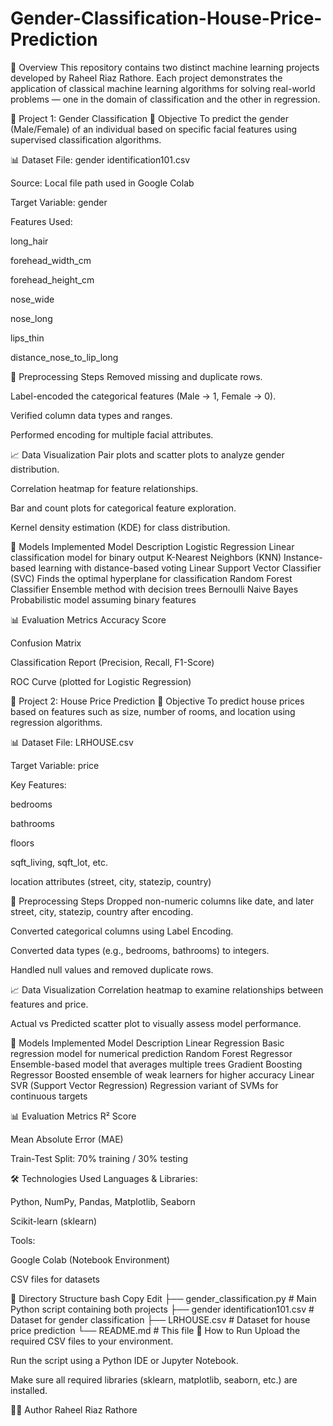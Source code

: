 # Gender-Classification-House-Price-Prediction
📁 Overview
This repository contains two distinct machine learning projects developed by Raheel Riaz Rathore. Each project demonstrates the application of classical machine learning algorithms for solving real-world problems — one in the domain of classification and the other in regression.

📌 Project 1: Gender Classification
🎯 Objective
To predict the gender (Male/Female) of an individual based on specific facial features using supervised classification algorithms.

📊 Dataset
File: gender identification101.csv

Source: Local file path used in Google Colab

Target Variable: gender

Features Used:

long_hair

forehead_width_cm

forehead_height_cm

nose_wide

nose_long

lips_thin

distance_nose_to_lip_long

🔧 Preprocessing Steps
Removed missing and duplicate rows.

Label-encoded the categorical features (Male → 1, Female → 0).

Verified column data types and ranges.

Performed encoding for multiple facial attributes.

📈 Data Visualization
Pair plots and scatter plots to analyze gender distribution.

Correlation heatmap for feature relationships.

Bar and count plots for categorical feature exploration.

Kernel density estimation (KDE) for class distribution.

🧠 Models Implemented
Model	Description
Logistic Regression	Linear classification model for binary output
K-Nearest Neighbors (KNN)	Instance-based learning with distance-based voting
Linear Support Vector Classifier (SVC)	Finds the optimal hyperplane for classification
Random Forest Classifier	Ensemble method with decision trees
Bernoulli Naive Bayes	Probabilistic model assuming binary features

📊 Evaluation Metrics
Accuracy Score

Confusion Matrix

Classification Report (Precision, Recall, F1-Score)

ROC Curve (plotted for Logistic Regression)

📌 Project 2: House Price Prediction
🎯 Objective
To predict house prices based on features such as size, number of rooms, and location using regression algorithms.

📊 Dataset
File: LRHOUSE.csv

Target Variable: price

Key Features:

bedrooms

bathrooms

floors

sqft_living, sqft_lot, etc.

location attributes (street, city, statezip, country)

🔧 Preprocessing Steps
Dropped non-numeric columns like date, and later street, city, statezip, country after encoding.

Converted categorical columns using Label Encoding.

Converted data types (e.g., bedrooms, bathrooms) to integers.

Handled null values and removed duplicate rows.

📈 Data Visualization
Correlation heatmap to examine relationships between features and price.

Actual vs Predicted scatter plot to visually assess model performance.

🧠 Models Implemented
Model	Description
Linear Regression	Basic regression model for numerical prediction
Random Forest Regressor	Ensemble-based model that averages multiple trees
Gradient Boosting Regressor	Boosted ensemble of weak learners for higher accuracy
Linear SVR (Support Vector Regression)	Regression variant of SVMs for continuous targets

📊 Evaluation Metrics
R² Score

Mean Absolute Error (MAE)

Train-Test Split: 70% training / 30% testing

🛠 Technologies Used
Languages & Libraries:

Python, NumPy, Pandas, Matplotlib, Seaborn

Scikit-learn (sklearn)

Tools:

Google Colab (Notebook Environment)

CSV files for datasets

📁 Directory Structure
bash
Copy
Edit
├── gender_classification.py          # Main Python script containing both projects
├── gender identification101.csv     # Dataset for gender classification
├── LRHOUSE.csv                       # Dataset for house price prediction
└── README.md                         # This file
📌 How to Run
Upload the required CSV files to your environment.

Run the script using a Python IDE or Jupyter Notebook.

Make sure all required libraries (sklearn, matplotlib, seaborn, etc.) are installed.

🙋‍♂️ Author
Raheel Riaz Rathore

